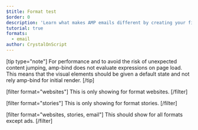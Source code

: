 ```yaml
---
$title: Format test
$order: 0
description: 'Learn what makes AMP emails different by creating your first email.'
tutorial: true
formats:
  - email
author: CrystalOnScript
---
```



[tip type="note"]
For performance and to avoid the risk of unexpected content jumping, amp-bind does not evaluate expressions on page load. This means that the visual elements should be given a default state and not rely amp-bind for initial render.
[/tip]

[filter format="websites"]
This is only showing for format websites.
[/filter]

[filter format="stories"]
This is only showing for format stories.
[/filter]

[filter format="websites, stories, email"]
This should show for all formats except ads.
[/filter]
